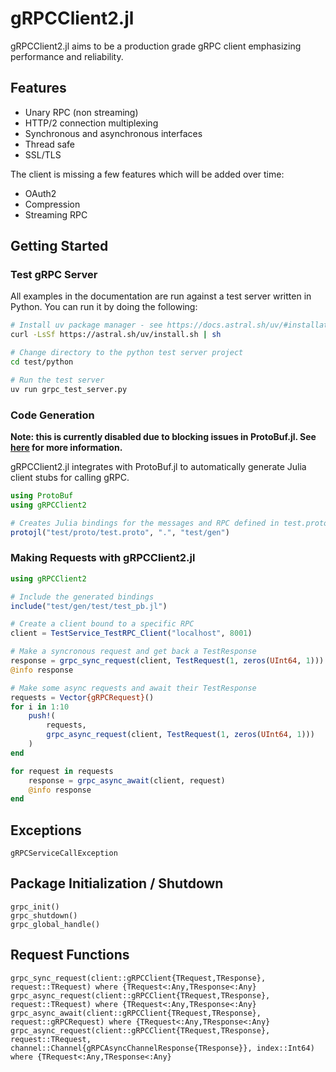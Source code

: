 # gRPCClient2.jl

gRPCClient2.jl aims to be a production grade gRPC client emphasizing performance and reliability.

## Features

- Unary RPC (non streaming)
- HTTP/2 connection multiplexing
- Synchronous and asynchronous interfaces
- Thread safe
- SSL/TLS

The client is missing a few features which will be added over time:

- OAuth2
- Compression
- Streaming RPC

## Getting Started

### Test gRPC Server

All examples in the documentation are run against a test server written in Python. You can run it by doing the following:

```bash
# Install uv package manager - see https://docs.astral.sh/uv/#installation for more details
curl -LsSf https://astral.sh/uv/install.sh | sh

# Change directory to the python test server project
cd test/python

# Run the test server
uv run grpc_test_server.py

```

### Code Generation

**Note: this is currently disabled due to blocking issues in ProtoBuf.jl. See [here](https://github.com/JuliaIO/ProtoBuf.jl/pull/283) for more information.**

gRPCClient2.jl integrates with ProtoBuf.jl to automatically generate Julia client stubs for calling gRPC. 

```julia
using ProtoBuf
using gRPCClient2

# Creates Julia bindings for the messages and RPC defined in test.proto
protojl("test/proto/test.proto", ".", "test/gen")
```

### Making Requests with gRPCClient2.jl

```julia
using gRPCClient2

# Include the generated bindings
include("test/gen/test/test_pb.jl")

# Create a client bound to a specific RPC
client = TestService_TestRPC_Client("localhost", 8001)

# Make a syncronous request and get back a TestResponse
response = grpc_sync_request(client, TestRequest(1, zeros(UInt64, 1)))
@info response

# Make some async requests and await their TestResponse
requests = Vector{gRPCRequest}()
for i in 1:10
    push!(
        requests, 
        grpc_async_request(client, TestRequest(1, zeros(UInt64, 1)))
    )
end

for request in requests
    response = grpc_async_await(client, request)
    @info response
end
```

## Exceptions

```@docs
gRPCServiceCallException
```

## Package Initialization / Shutdown

```@docs
grpc_init()
grpc_shutdown()
grpc_global_handle()
```

## Request Functions

```@docs
grpc_sync_request(client::gRPCClient{TRequest,TResponse}, request::TRequest) where {TRequest<:Any,TResponse<:Any}
grpc_async_request(client::gRPCClient{TRequest,TResponse}, request::TRequest) where {TRequest<:Any,TResponse<:Any}
grpc_async_await(client::gRPCClient{TRequest,TResponse}, request::gRPCRequest) where {TRequest<:Any,TResponse<:Any}
grpc_async_request(client::gRPCClient{TRequest,TResponse}, request::TRequest, channel::Channel{gRPCAsyncChannelResponse{TResponse}}, index::Int64) where {TRequest<:Any,TResponse<:Any}
```